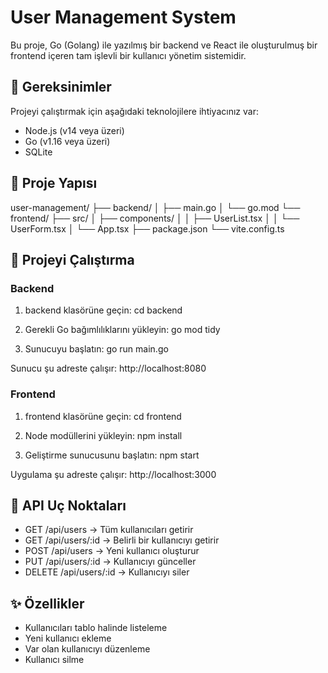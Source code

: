# User Management System

Bu proje, Go (Golang) ile yazılmış bir backend ve React ile oluşturulmuş bir frontend içeren tam işlevli bir kullanıcı yönetim sistemidir.

## 🔧 Gereksinimler

Projeyi çalıştırmak için aşağıdaki teknolojilere ihtiyacınız var:

- Node.js (v14 veya üzeri)
- Go (v1.16 veya üzeri)
- SQLite

## 📁 Proje Yapısı

user-management/
├── backend/
│   ├── main.go
│   └── go.mod
└── frontend/
    ├── src/
    │   ├── components/
    │   │   ├── UserList.tsx
    │   │   └── UserForm.tsx
    │   └── App.tsx
    ├── package.json
    └── vite.config.ts

## 🚀 Projeyi Çalıştırma

### Backend

1. backend klasörüne geçin:
   cd backend

2. Gerekli Go bağımlılıklarını yükleyin:
   go mod tidy

3. Sunucuyu başlatın:
   go run main.go

Sunucu şu adreste çalışır: http://localhost:8080

### Frontend

1. frontend klasörüne geçin:
   cd frontend

2. Node modüllerini yükleyin:
   npm install

3. Geliştirme sunucusunu başlatın:
   npm start

Uygulama şu adreste çalışır: http://localhost:3000

## 📡 API Uç Noktaları

- GET /api/users → Tüm kullanıcıları getirir
- GET /api/users/:id → Belirli bir kullanıcıyı getirir
- POST /api/users → Yeni kullanıcı oluşturur
- PUT /api/users/:id → Kullanıcıyı günceller
- DELETE /api/users/:id → Kullanıcıyı siler

## ✨ Özellikler

- Kullanıcıları tablo halinde listeleme
- Yeni kullanıcı ekleme
- Var olan kullanıcıyı düzenleme
- Kullanıcı silme
